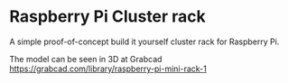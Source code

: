 # Raspberry Pi Cluster rack

A simple proof-of-concept build it yourself cluster rack for Raspberry Pi.

The model can be seen in 3D at Grabcad https://grabcad.com/library/raspberry-pi-mini-rack-1
